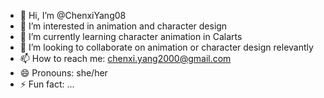 - 👋 Hi, I’m @ChenxiYang08
- 👀 I’m interested in animation and character design
- 🌱 I’m currently learning character animation in Calarts
- 💞️ I’m looking to collaborate on animation or character design relevantly
- 📫 How to reach me: chenxi.yang2000@gmail.com
- 😄 Pronouns: she/her
- ⚡ Fun fact: ...

<!---
ChenxiYang08/ChenxiYang08 is a ✨ special ✨ repository because its `README.md` (this file) appears on your GitHub profile.
You can click the Preview link to take a look at your changes.
--->
